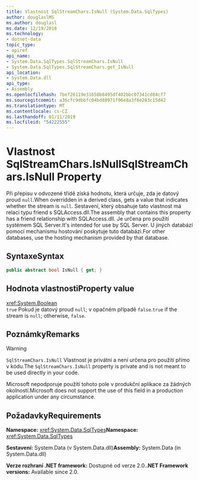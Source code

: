 ```yaml
---
title: Vlastnost SqlStreamChars.IsNull (System.Data.SqlTypes)
author: douglaslMS
ms.author: douglasl
ms.date: 12/19/2018
ms.technology:
- dotnet-data
topic_type:
- apiref
api_name:
- System.Data.SqlTypes.SqlStreamChars.IsNull
- System.Data.SqlTypes.SqlStreamChars.get_IsNull
api_location:
- System.Data.dll
api_type:
- Assembly
ms.openlocfilehash: 7bef26119e31658b8495df402bbc07341cd84cf7
ms.sourcegitcommit: a36cfc9dbbfc04bd88971f96e8a3f8e283c15d42
ms.translationtype: MT
ms.contentlocale: cs-CZ
ms.lasthandoff: 01/11/2019
ms.locfileid: "54222555"
---
```

# <a name="sqlstreamcharsisnull-property"></a><span data-ttu-id="72925-102">Vlastnost SqlStreamChars.IsNull</span><span class="sxs-lookup"><span data-stu-id="72925-102">SqlStreamChars.IsNull Property</span></span>

<span data-ttu-id="72925-103">Při přepisu v odvozené třídě získá hodnotu, která určuje, zda je datový proud `null`.</span><span class="sxs-lookup"><span data-stu-id="72925-103">When overridden in a derived class, gets a value that indicates whether the stream is `null`.</span></span> <span data-ttu-id="72925-104">Sestavení, který obsahuje tato vlastnost má relaci typu friend s SQLAccess.dll.</span><span class="sxs-lookup"><span data-stu-id="72925-104">The assembly that contains this property has a friend relationship with SQLAccess.dll.</span></span> <span data-ttu-id="72925-105">Je určena pro použití systémem SQL Server.</span><span class="sxs-lookup"><span data-stu-id="72925-105">It's intended for use by SQL Server.</span></span> <span data-ttu-id="72925-106">U jiných databází pomocí mechanismu hostování poskytuje tuto databázi.</span><span class="sxs-lookup"><span data-stu-id="72925-106">For other databases, use the hosting mechanism provided by that database.</span></span>

## <a name="syntax"></a><span data-ttu-id="72925-107">Syntaxe</span><span class="sxs-lookup"><span data-stu-id="72925-107">Syntax</span></span>

```csharp
public abstract bool IsNull { get; }
```

## <a name="property-value"></a><span data-ttu-id="72925-108">Hodnota vlastnosti</span><span class="sxs-lookup"><span data-stu-id="72925-108">Property value</span></span>

<xref:System.Boolean>\
<span data-ttu-id="72925-109">`true` Pokud je datový proud `null`; v opačném případě `false`.</span><span class="sxs-lookup"><span data-stu-id="72925-109">`true` if the stream is `null`; otherwise, `false`.</span></span>

## <a name="remarks"></a><span data-ttu-id="72925-110">Poznámky</span><span class="sxs-lookup"><span data-stu-id="72925-110">Remarks</span></span>

> [!WARNING]
> <span data-ttu-id="72925-111">`SqlStreamChars.IsNull` Vlastnost je privátní a není určena pro použití přímo v kódu.</span><span class="sxs-lookup"><span data-stu-id="72925-111">The `SqlStreamChars.IsNull` property is private and is not meant to be used directly in your code.</span></span>
>
> <span data-ttu-id="72925-112">Microsoft nepodporuje použití tohoto pole v produkční aplikace za žádných okolností.</span><span class="sxs-lookup"><span data-stu-id="72925-112">Microsoft does not support the use of this field in a production application under any circumstance.</span></span>

## <a name="requirements"></a><span data-ttu-id="72925-113">Požadavky</span><span class="sxs-lookup"><span data-stu-id="72925-113">Requirements</span></span>

<span data-ttu-id="72925-114">**Namespace:** <xref:System.Data.SqlTypes></span><span class="sxs-lookup"><span data-stu-id="72925-114">**Namespace:** <xref:System.Data.SqlTypes></span></span>

<span data-ttu-id="72925-115">**Sestavení:** System.Data (v System.Data.dll)</span><span class="sxs-lookup"><span data-stu-id="72925-115">**Assembly:** System.Data (in System.Data.dll)</span></span>

<span data-ttu-id="72925-116">**Verze rozhraní .NET framework:** Dostupné od verze 2.0.</span><span class="sxs-lookup"><span data-stu-id="72925-116">**.NET Framework versions:** Available since 2.0.</span></span>